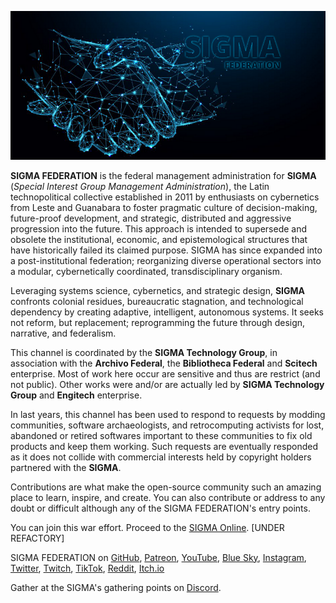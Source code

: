 ![SIGMA](/images/sigma-fed-handshake-848-400.png)

**SIGMA FEDERATION** is the federal management administration for **SIGMA** (*Special Interest Group Management Administration*), the Latin technopolitical collective established in 2011 by enthusiasts on cybernetics from Leste and Guanabara to foster pragmatic culture of decision-making, future-proof development, and strategic, distributed and aggressive progression into the future. This approach is intended to supersede and obsolete the institutional, economic, and epistemological structures that have historically failed its claimed purpose. SIGMA has since expanded into a post-institutional federation; reorganizing diverse operational sectors into a modular, cybernetically coordinated, transdisciplinary organism.

Leveraging systems science, cybernetics, and strategic design, **SIGMA** confronts colonial residues, bureaucratic stagnation, and technological dependency by creating adaptive, intelligent, autonomous systems. It seeks not reform, but replacement; reprogramming the future through design, narrative, and federalism.

This channel is coordinated by the **SIGMA Technology Group**, in association with the **Archivo Federal**, the **Bibliotheca Federal** and **Scitech** enterprise. Most of work here occur are sensitive and thus are restrict (and not public). Other works were and/or are actually led by **SIGMA Technology Group** and **Engitech** enterprise.

In last years, this channel has been used to respond to requests by modding communities, software archaeologists, and retrocomputing activists for lost, abandoned or retired softwares important to these communities to fix old products and keep them working. Such requests are eventually responded as it does not collide with commercial interests held by copyright holders partnered with the **SIGMA**.

Contributions are what make the open-source community such an amazing place to learn, inspire, and create.
You can also contribute or address to any doubt or difficult although any of the SIGMA FEDERATION's entry points.

You can join this war effort. Proceed to the [SIGMA Online](https://sigmaco.org). [UNDER REFACTORY]

SIGMA FEDERATION on [GitHub](https://github.com/sigmaco), [Patreon](https://www.patreon.com/c/sigmaco), [YouTube](https://www.youtube.com/@sigmaco_org), [Blue Sky](https://bsky.app/profile/sigmaco.org), [Instagram](https://instagram.com/sigmaco_org), [Twitter](https://twitter.com/sigmaco_org), [Twitch](https://twitch.tv/sigmaco_org), [TikTok](https://www.tiktok.com/@sigmaco), [Reddit](https://www.reddit.com/u/SIGMA-Co), [Itch.io](https://resigma.itch.io/)

Gather at the SIGMA's gathering points on [Discord](https://sigmaco.org/discord).
